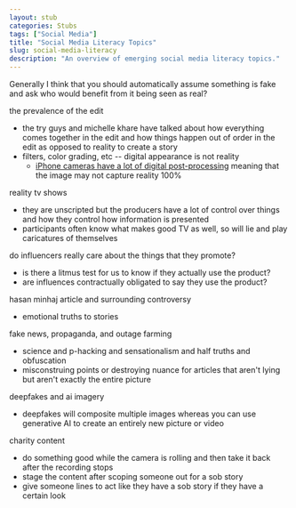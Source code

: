 ```yaml
---
layout: stub
categories: Stubs
tags: ["Social Media"]
title: "Social Media Literacy Topics"
slug: social-media-literacy
description: "An overview of emerging social media literacy topics."
---
```


Generally I think that you should automatically assume something is fake and ask who would benefit from it being seen as real?

the prevalence of the edit
* the try guys and michelle khare have talked about how everything comes together in the edit and how things happen out of order in the edit as opposed to reality to create a story
* filters, color grading, etc -- digital appearance is not reality
    * [iPhone cameras have a lot of digital post-processing](https://www.newyorker.com/culture/infinite-scroll/have-iphone-cameras-become-too-smart) meaning that the image may not capture reality 100%

reality tv shows
* they are unscripted but the producers have a lot of control over things and how they control how information is presented
* participants often know what makes good TV as well, so will lie and play caricatures of themselves

do influencers really care about the things that they promote?
* is there a litmus test for us to know if they actually use the product?
* are influences contractually obligated to say they use the product?

hasan minhaj article and surrounding controversy 
* emotional truths to stories

fake news, propaganda, and outage farming
* science and p-hacking and sensationalism and half truths and obfuscation
* misconstruing points or destroying nuance for articles that aren't lying but aren't exactly the entire picture

deepfakes and ai imagery
* deepfakes will composite multiple images whereas you can use generative AI to create an entirely new picture or video

charity content
* do something good while the camera is rolling and then take it back after the recording stops
* stage the content after scoping someone out for a sob story
* give someone lines to act like they have a sob story if they have a certain look